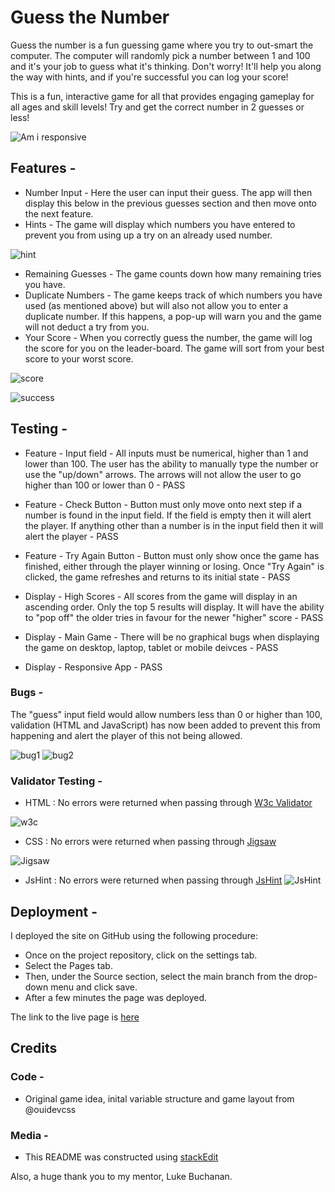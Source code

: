 # Guess the Number

Guess the number is a fun guessing game where you try to out-smart the computer. The computer will randomly pick a number between 1 and 100 and it's your job to guess what it's thinking. Don't worry! It'll help you along the way with hints, and if you're successful you can log your score!

This is a fun, interactive game for all that provides engaging gameplay for all ages and skill levels! Try and get the correct number in 2 guesses or less!


![Am i responsive](https://i.ibb.co/Cz46D0t/pp2-responsive-scrnsht.png)


## Features -
- Number Input - Here the user can input their guess. The app will then display this below in the previous guesses section and then move onto the next feature.
- Hints - The game will display which numbers you have entered to prevent you from using up a try on an already used number.

![hint](https://i.ibb.co/SmJHYvP/pp2-Features-New2.png)
- Remaining Guesses - The game counts down how many remaining tries you have.
- Duplicate Numbers - The game keeps track of which numbers you have used (as mentioned above) but will also not allow you to enter a duplicate number. If this happens, a pop-up will warn you and the game will not deduct a try from you.
- Your Score - When you correctly guess the number, the game will log the score for you on the leader-board. The game will sort from your best score to your worst score.

![score](https://i.ibb.co/w7cFRB8/pp2-Features-New1.png)

![success](https://i.ibb.co/DVVQ5Yh/pp2-sucess.png)

## Testing -

- Feature - Input field - All inputs must be numerical, higher than 1 and lower than 100. The user has the ability to manually type the number or use the "up/down" arrows. The arrows will not allow the user to go higher than 100 or lower than 0 - PASS

- Feature - Check Button - Button must only move onto next step if a number is found in the input field. If the field is empty then it will alert the player. If anything other than a number is in the input field then it will alert the player - PASS

- Feature - Try Again Button - Button must only show once the game has finished, either through the player winning or losing. Once "Try Again" is clicked, the game refreshes and returns to its initial state - PASS

- Display - High Scores - All scores from the game will display in an ascending order. Only the top 5 results will display. It will have the ability to "pop off" the older tries in favour for the newer "higher" score - PASS

- Display - Main Game - There will be no graphical bugs when displaying the game on desktop, laptop, tablet or mobile deivces - PASS

- Display - Responsive App - PASS

### Bugs -
The "guess" input field would allow numbers less than 0 or higher than 100, validation (HTML and JavaScript) has now been added to prevent this from happening and alert the player of this not being allowed.

![bug1](https://i.ibb.co/G3NQDpK/pp2Bug.png)
![bug2](https://i.ibb.co/MhmYjFp/pp2Bug2.png)

### Validator Testing -
- HTML : No errors were returned when passing through [W3c Validator](https://validator.w3.org/) 

![w3c](https://i.ibb.co/cJWTKk5/pp2-w3c.png)
- CSS : No errors were returned when passing through [Jigsaw](https://jigsaw.w3.org/css-validator/)

![Jigsaw](https://i.ibb.co/b2RGPhQ/pp2jigsaw.png)
- JsHint : No errors were returned when passing through [JsHint](https://jshint.com/) 
![JsHint](https://i.ibb.co/CMTQjjN/pp2-Js-Hint.png)

## Deployment - 
I deployed the site on GitHub using the following procedure:
- Once on the project repository, click on the settings tab.
- Select the Pages tab.
- Then, under the Source section, select the main branch from the drop-down menu and click save.
- After a few minutes the page was deployed.

The link to the live page is [here](https://lbrooks13.github.io/Guess-the-number---PP2/)

## Credits
### Code -
- Original game idea, inital variable structure and game layout from @ouidevcss 
### Media -
- This README was constructed using [stackEdit](stackededit.io)

Also, a huge thank you to my mentor, Luke Buchanan.
